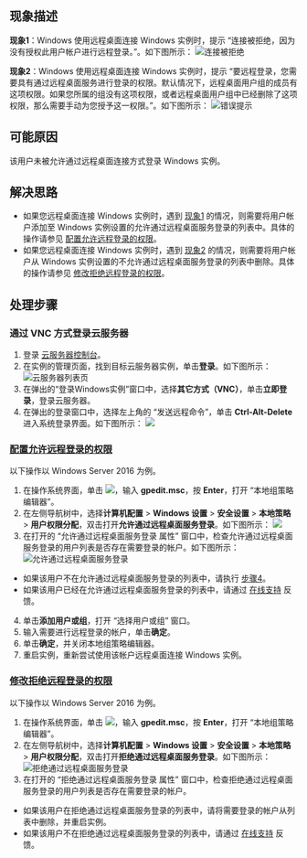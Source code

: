 ## 现象描述

[](id:FaultPhenomenon1)
**现象1**：Windows 使用远程桌面连接 Windows 实例时，提示 “连接被拒绝，因为没有授权此用户帐户进行远程登录。”。如下图所示：
![连接被拒绝](https://main.qcloudimg.com/raw/9ce749a2481cabf30cccdefeb00ae770.png)

[](id:FaultPhenomenon2)
**现象2**：Windows 使用远程桌面连接 Windows 实例时，提示 “要远程登录，您需要具有通过远程桌面服务进行登录的权限。默认情况下，远程桌面用户组的成员有这项权限。如果您所属的组没有这项权限，或者远程桌面用户组中已经删除了这项权限，那么需要手动为您授予这一权限。”。如下图所示：
![错误提示](https://main.qcloudimg.com/raw/52a79c81015d7e6b2f5299f98474348d.png)

## 可能原因

该用户未被允许通过远程桌面连接方式登录 Windows 实例。

## 解决思路
- 如果您远程桌面连接 Windows 实例时，遇到 [现象1](#FaultPhenomenon1) 的情况，则需要将用户帐户添加至 Windows 实例设置的允许通过远程桌面服务登录的列表中。具体的操作请参见 [配置允许远程登录的权限](#ConfigurationToAllowAccess)。
- 如果您远程桌面连接 Windows 实例时，遇到 [现象2](#FaultPhenomenon2) 的情况，则需要将用户帐户从 Windows 实例设置的不允许通过远程桌面服务登录的列表中删除。具体的操作请参见 [修改拒绝远程登录的权限](#ModifyLoginAuthority)。

## 处理步骤

### 通过 VNC 方式登录云服务器
1. 登录 [云服务器控制台](https://console.cloud.tencent.com/cvm/index)。
2. 在实例的管理页面，找到目标云服务器实例，单击**登录**。如下图所示：
![云服务器列表页](https://main.qcloudimg.com/raw/038fce530c6c6827796e51d896306a93.png)
3. 在弹出的“登录Windows实例”窗口中，选择**其它方式（VNC）**，单击**立即登录**，登录云服务器。
4. 在弹出的登录窗口中，选择左上角的 “发送远程命令”，单击 **Ctrl-Alt-Delete** 进入系统登录界面。如下图所示：
![](https://main.qcloudimg.com/raw/2dec43fa6ddb5e442da59c75f7a34b0f.png)


### [配置允许远程登录的权限](id:ConfigurationToAllowAccess)



<dx-alert infotype="explain" title="">
以下操作以 Windows Server 2016 为例。
</dx-alert>


1. 在操作系统界面，单击 <img src="https://main.qcloudimg.com/raw/330624bafb194914948c8ebd9e47334d.png" style="margin: 0;">，输入 **gpedit.msc**，按 **Enter**，打开 “本地组策略编辑器”。
2. 在左侧导航树中，选择**计算机配置** > **Windows 设置** > **安全设置** > **本地策略** > **用户权限分配**，双击打开**允许通过远程桌面服务登录**。如下图所示：
![](https://main.qcloudimg.com/raw/0a9f64957539a37d3c930932e24213c0.png)
3. 在打开的 “允许通过远程桌面服务登录 属性” 窗口中，检查允许通过远程桌面服务登录的用户列表是否存在需要登录的帐户。如下图所示：
![允许通过远程桌面服务登录](https://main.qcloudimg.com/raw/acd4d3cb6204a34c612b32c777308f9f.png)
 - 如果该用户不在允许通过远程桌面服务登录的列表中，请执行 [步骤4](#step04)。
 - 如果该用户已经在允许通过远程桌面服务登录的列表中，请通过 [在线支持](https://cloud.tencent.com/online-service?from=doc_213) 反馈。
4. [](id:step04)单击**添加用户或组**，打开 “选择用户或组” 窗口。
5. 输入需要进行远程登录的帐户，单击**确定**。
6. 单击**确定**，并关闭本地组策略编辑器。
7. 重启实例，重新尝试使用该帐户远程桌面连接 Windows 实例。


### [修改拒绝远程登录的权限](id:ModifyLoginAuthority)



<dx-alert infotype="explain" title="">
以下操作以 Windows Server 2016 为例。
</dx-alert>


1. 在操作系统界面，单击 <img src="https://main.qcloudimg.com/raw/330624bafb194914948c8ebd9e47334d.png" style="margin: 0;">，输入 **gpedit.msc**，按 **Enter**，打开 “本地组策略编辑器”。
2. 在左侧导航树中，选择**计算机配置** > **Windows 设置** > **安全设置** > **本地策略** > **用户权限分配**，双击打开**拒绝通过远程桌面服务登录**。如下图所示：
![拒绝通过远程桌面服务登录](https://main.qcloudimg.com/raw/aaea1d8c0dadb73676a926ed0ed56367.png)
3. 在打开的 “拒绝通过远程桌面服务登录 属性” 窗口中，检查拒绝通过远程桌面服务登录的用户列表是否存在需要登录的帐户。
 - 如果该用户在拒绝通过远程桌面服务登录的列表中，请将需要登录的帐户从列表中删除，并重启实例。
 - 如果该用户不在拒绝通过远程桌面服务登录的列表中，请通过 [在线支持](https://cloud.tencent.com/online-service?from=doc_213) 反馈。
 
 
 
